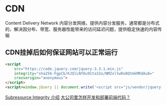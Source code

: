 # CDN

Content Delivery Network 内容分发网络，提供内容分发服务，通常都是分布式的，解决因分布、带宽、服务器性能带来的访问延迟问题，提供稳定快速的内容传输

## CDN挂掉后如何保证网站可以正常运行

``` HTML
<script
    src="https://code.jquery.com/jquery-3.3.1.min.js" 
    integrity="sha256-FgpCb/KJQlLNfOu91ta32o/NMZxltwRo8QtmkMRdAu8="
    crossorigin="anonymous">
</script>
<script>window.jQuery || document.write('<script src="js/vendor/jquery-3.3.1.min.js"><\/script>')</script>
```

[Subresource Integrity 介绍](https://imququ.com/post/subresource-integrity.html)
[大公司里怎样开发和部署前端代码？](https://github.com/fouber/blog/issues/6)